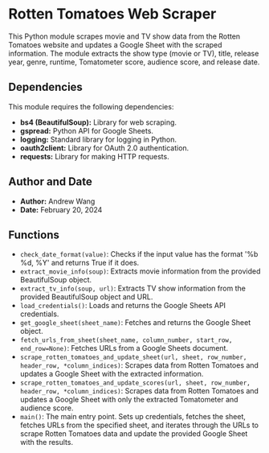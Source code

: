 # Rotten Tomatoes Web Scraper

This Python module scrapes movie and TV show data from the Rotten Tomatoes website and updates a Google Sheet with the scraped information. The module extracts the show type (movie or TV), title, release year, genre, runtime, Tomatometer score, audience score, and release date.

## Dependencies

This module requires the following dependencies:

- **bs4 (BeautifulSoup):** Library for web scraping.
- **gspread:** Python API for Google Sheets.
- **logging:** Standard library for logging in Python.
- **oauth2client:** Library for OAuth 2.0 authentication.
- **requests:** Library for making HTTP requests.

## Author and Date

- **Author:** Andrew Wang
- **Date:** February 20, 2024

## Functions

- `check_date_format(value)`: Checks if the input value has the format '%b %d, %Y' and returns True if it does.
- `extract_movie_info(soup)`: Extracts movie information from the provided BeautifulSoup object.
- `extract_tv_info(soup, url)`: Extracts TV show information from the provided BeautifulSoup object and URL.
- `load_credentials()`: Loads and returns the Google Sheets API credentials.
- `get_google_sheet(sheet_name)`: Fetches and returns the Google Sheet object.
- `fetch_urls_from_sheet(sheet_name, column_number, start_row, end_row=None)`: Fetches URLs from a Google Sheets document.
- `scrape_rotten_tomatoes_and_update_sheet(url, sheet, row_number, header_row, *column_indices)`: Scrapes data from Rotten Tomatoes and updates a Google Sheet with the extracted information.
- `scrape_rotten_tomatoes_and_update_scores(url, sheet, row_number, header_row, *column_indices)`: Scrapes data from Rotten Tomatoes and updates a Google Sheet with only the extracted Tomatometer and audience score.
- `main()`: The main entry point. Sets up credentials, fetches the sheet, fetches URLs from the specified sheet, and iterates through the URLs to scrape Rotten Tomatoes data and update the provided Google Sheet with the results.
